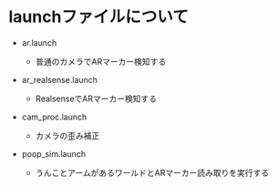 # launchファイルについて

- ar.launch
  - 普通のカメラでARマーカー検知する

- ar_realsense.launch
  - RealsenseでARマーカー検知する

- cam_proc.launch
  - カメラの歪み補正

- poop_sim.launch
  - うんことアームがあるワールドとARマーカー読み取りを実行する
